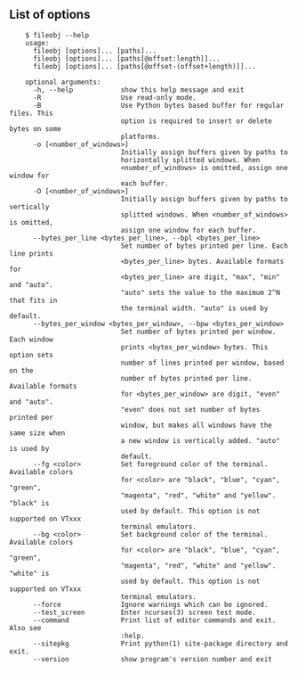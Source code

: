 ## List of options

        $ fileobj --help
        usage: 
          fileobj [options]... [paths]...
          fileobj [options]... [paths[@offset:length]]...
          fileobj [options]... [paths[@offset-(offset+length)]]...
        
        optional arguments:
          -h, --help            show this help message and exit
          -R                    Use read-only mode.
          -B                    Use Python bytes based buffer for regular files. This
                                option is required to insert or delete bytes on some
                                platforms.
          -o [<number_of_windows>]
                                Initially assign buffers given by paths to
                                horizontally splitted windows. When
                                <number_of_windows> is omitted, assign one window for
                                each buffer.
          -O [<number_of_windows>]
                                Initially assign buffers given by paths to vertically
                                splitted windows. When <number_of_windows> is omitted,
                                assign one window for each buffer.
          --bytes_per_line <bytes_per_line>, --bpl <bytes_per_line>
                                Set number of bytes printed per line. Each line prints
                                <bytes_per_line> bytes. Available formats for
                                <bytes_per_line> are digit, "max", "min" and "auto".
                                "auto" sets the value to the maximum 2^N that fits in
                                the terminal width. "auto" is used by default.
          --bytes_per_window <bytes_per_window>, --bpw <bytes_per_window>
                                Set number of bytes printed per window. Each window
                                prints <bytes_per_window> bytes. This option sets
                                number of lines printed per window, based on the
                                number of bytes printed per line. Available formats
                                for <bytes_per_window> are digit, "even" and "auto".
                                "even" does not set number of bytes printed per
                                window, but makes all windows have the same size when
                                a new window is vertically added. "auto" is used by
                                default.
          --fg <color>          Set foreground color of the terminal. Available colors
                                for <color> are "black", "blue", "cyan", "green",
                                "magenta", "red", "white" and "yellow". "black" is
                                used by default. This option is not supported on VTxxx
                                terminal emulators.
          --bg <color>          Set background color of the terminal. Available colors
                                for <color> are "black", "blue", "cyan", "green",
                                "magenta", "red", "white" and "yellow". "white" is
                                used by default. This option is not supported on VTxxx
                                terminal emulators.
          --force               Ignore warnings which can be ignored.
          --test_screen         Enter ncurses(3) screen test mode.
          --command             Print list of editor commands and exit. Also see
                                :help.
          --sitepkg             Print python(1) site-package directory and exit.
          --version             show program's version number and exit
